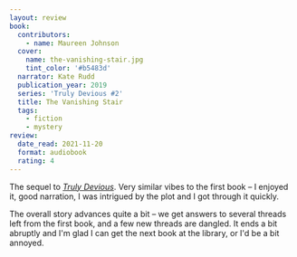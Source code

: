 ```yaml
---
layout: review
book:
  contributors:
    - name: Maureen Johnson
  cover:
    name: the-vanishing-stair.jpg
    tint_color: '#b5483d'
  narrator: Kate Rudd
  publication_year: 2019
  series: 'Truly Devious #2'
  title: The Vanishing Stair
  tags:
    - fiction
    - mystery
review:
  date_read: 2021-11-20
  format: audiobook
  rating: 4
---
```


The sequel to [*Truly Devious*](/reviews/truly-devious/).
Very similar vibes to the first book – I enjoyed it, good narration, I was intrigued by the plot and I got through it quickly.

The overall story advances quite a bit – we get answers to several threads left from the first book, and a few new threads are dangled.
It ends a bit abruptly and I'm glad I can get the next book at the library, or I'd be a bit annoyed.

